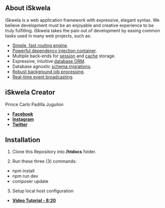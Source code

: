 ## About iSkwela

iSkwela is a web application framework with expressive, elegant syntax. We believe development must be an enjoyable and creative experience to be truly fulfilling. iSkwela takes the pain out of development by easing common tasks used in many web projects, such as:

- [Simple, fast routing engine](https://laravel.com/docs/routing).
- [Powerful dependency injection container](https://laravel.com/docs/container).
- Multiple back-ends for [session](https://laravel.com/docs/session) and [cache](https://laravel.com/docs/cache) storage.
- Expressive, intuitive [database ORM](https://laravel.com/docs/eloquent).
- Database agnostic [schema migrations](https://laravel.com/docs/migrations).
- [Robust background job processing](https://laravel.com/docs/queues).
- [Real-time event broadcasting](https://laravel.com/docs/broadcasting).

## iSkwela Creator

Prince Carlo Padilla Juguilon

- **[Facebook](https://www.facebook.com/Prince.Jugy)**
- **[Instagram](https://www.instagram.com/princecaarlo/)**
- **[Twitter](https://twitter.com/princecaarlo)**

## Installation

1) Clone this Repository into <b>/htdocs</b> folder.

2) Run these three (3) commands:

- npm install
- npm run dev
- composer update

3) Setup local host configuration

- **[Video Tutorial - 8:20](https://www.youtube.com/watch?v=H3uRXvwXz1o&list=PLillGF-RfqbYhQsN5WMXy6VsDMKGadrJ-&index=2)**
